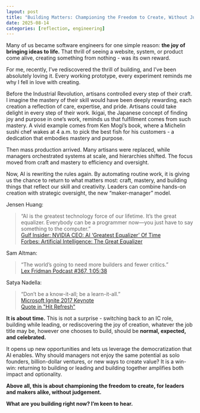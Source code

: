 ```yaml
---
layout: post
title: "Building Matters: Championing the Freedom to Create, Without Judgement"
date: 2025-08-14
categories: [reflection, engineering]
---
```


Many of us became software engineers for one simple reason: **the joy of bringing ideas to life.**
That thrill of seeing a website, system, or product come alive, creating something from nothing - was its own reward.

For me, recently, I’ve rediscovered the thrill of building, and I’ve been absolutely loving it. Every working prototype, every experiment reminds me why I fell in love with creating.

Before the Industrial Revolution, artisans controlled every step of their craft. 
I imagine the mastery of their skill would have been deeply rewarding, each creation a reflection of care, expertise, and pride. Artisans could take delight in every step of their work. 
Ikigai, the Japanese concept of finding joy and purpose in one’s work, reminds us that fulfillment comes from such mastery. A vivid example comes from Ken Mogi’s book, where a Michelin sushi chef wakes at 4 a.m. to pick the best fish for his customers - a dedication that embodies mastery and purpose.

Then mass production arrived. Many artisans were replaced, while managers orchestrated systems at scale, and hierarchies shifted. The focus moved from craft and mastery to efficiency and oversight.

Now, AI is rewriting the rules again. By automating routine work, it is giving us the chance to return to what matters most: craft, mastery, and building things that reflect our skill and creativity. Leaders can combine hands-on creation with strategic oversight, the new “maker-manager” model.

Jensen Huang:  
> “AI is the greatest technology force of our lifetime. It’s the great equalizer. Everybody can be a programmer now—you just have to say something to the computer.”  
> [Gulf Insider: NVIDIA CEO: AI ‘Greatest Equalizer’ Of Time](https://www.gulf-insider.com/nvidia-ceo-ai-greatest-equalizer-of-time/)  
> [Forbes: Artificial Intelligence: The Great Equalizer](https://www.forbes.com/councils/forbestechcouncil/2023/08/16/artificial-intelligence-the-great-equalizer/)

Sam Altman:  
> “The world’s going to need more builders and fewer critics.”  
> [Lex Fridman Podcast #367, 1:05:38](https://www.youtube.com/watch?v=L-Guz73e6fw&t=3938s)

Satya Nadella:  
> “Don’t be a know-it-all; be a learn-it-all.”  
> [Microsoft Ignite 2017 Keynote](https://news.microsoft.com/speeches/satya-nadella-microsoft-ignite-2017/)  
> [Quote in "Hit Refresh"](https://books.google.com/books?id=Qx4rDwAAQBAJ&pg=PA206#v=onepage&q&f=false)

**It is about time.** This is not a surprise - switching back to an IC role, building while leading, or rediscovering the joy of creation, whatever the job title may be, however one chooses to build, should be **normal, expected, and celebrated.**

It opens up new opportunities and lets us leverage the democratization that AI enables.
Why should managers not enjoy the same potential as solo founders, billion-dollar ventures, or new ways to create value? 
It is a win-win: returning to building or leading and building together amplifies both impact and optionality.

**Above all, this is about championing the freedom to create, for leaders and makers alike, without judgement.**

**What are you building right now? I’m keen to hear.**
